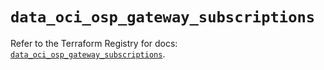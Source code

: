 # `data_oci_osp_gateway_subscriptions`

Refer to the Terraform Registry for docs: [`data_oci_osp_gateway_subscriptions`](https://registry.terraform.io/providers/oracle/oci/7.19.0/docs/data-sources/osp_gateway_subscriptions).
